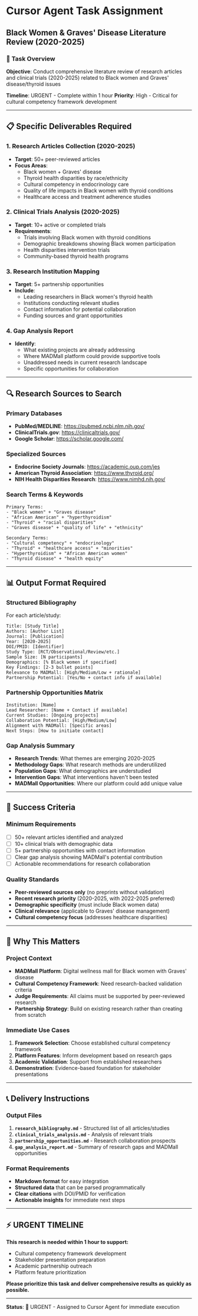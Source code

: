 # Cursor Agent Task Assignment
## Black Women & Graves' Disease Literature Review (2020-2025)

### 🎯 **Task Overview**
**Objective**: Conduct comprehensive literature review of research articles and clinical trials (2020-2025) related to Black women and Graves' disease/thyroid issues

**Timeline**: URGENT - Complete within 1 hour
**Priority**: High - Critical for cultural competency framework development

---

## 📋 **Specific Deliverables Required**

### **1. Research Articles Collection (2020-2025)**
- **Target**: 50+ peer-reviewed articles
- **Focus Areas**:
  - Black women + Graves' disease
  - Thyroid health disparities by race/ethnicity
  - Cultural competency in endocrinology care
  - Quality of life impacts in Black women with thyroid conditions
  - Healthcare access and treatment adherence studies

### **2. Clinical Trials Analysis (2020-2025)**
- **Target**: 10+ active or completed trials
- **Requirements**:
  - Trials involving Black women with thyroid conditions
  - Demographic breakdowns showing Black women participation
  - Health disparities intervention trials
  - Community-based thyroid health programs

### **3. Research Institution Mapping**
- **Target**: 5+ partnership opportunities
- **Include**:
  - Leading researchers in Black women's thyroid health
  - Institutions conducting relevant studies
  - Contact information for potential collaboration
  - Funding sources and grant opportunities

### **4. Gap Analysis Report**
- **Identify**:
  - What existing projects are already addressing
  - Where MADMall platform could provide supportive tools
  - Unaddressed needs in current research landscape
  - Specific opportunities for collaboration

---

## 🔍 **Research Sources to Search**

### **Primary Databases**
- **PubMed/MEDLINE**: https://pubmed.ncbi.nlm.nih.gov/
- **ClinicalTrials.gov**: https://clinicaltrials.gov/
- **Google Scholar**: https://scholar.google.com/

### **Specialized Sources**
- **Endocrine Society Journals**: https://academic.oup.com/jes
- **American Thyroid Association**: https://www.thyroid.org/
- **NIH Health Disparities Research**: https://www.nimhd.nih.gov/

### **Search Terms & Keywords**
```
Primary Terms:
- "Black women" + "Graves disease"
- "African American" + "hyperthyroidism"
- "Thyroid" + "racial disparities"
- "Graves disease" + "quality of life" + "ethnicity"

Secondary Terms:
- "Cultural competency" + "endocrinology"
- "Thyroid" + "healthcare access" + "minorities"
- "Hyperthyroidism" + "African American women"
- "Thyroid disease" + "health equity"
```

---

## 📊 **Output Format Required**

### **Structured Bibliography**
For each article/study:
```
Title: [Study Title]
Authors: [Author List]
Journal: [Publication]
Year: [2020-2025]
DOI/PMID: [Identifier]
Study Type: [RCT/Observational/Review/etc.]
Sample Size: [N participants]
Demographics: [% Black women if specified]
Key Findings: [2-3 bullet points]
Relevance to MADMall: [High/Medium/Low + rationale]
Partnership Potential: [Yes/No + contact info if available]
```

### **Partnership Opportunities Matrix**
```
Institution: [Name]
Lead Researcher: [Name + Contact if available]
Current Studies: [Ongoing projects]
Collaboration Potential: [High/Medium/Low]
Alignment with MADMall: [Specific areas]
Next Steps: [How to initiate contact]
```

### **Gap Analysis Summary**
- **Research Trends**: What themes are emerging 2020-2025
- **Methodology Gaps**: What research methods are underutilized
- **Population Gaps**: What demographics are understudied
- **Intervention Gaps**: What interventions haven't been tested
- **MADMall Opportunities**: Where our platform could add unique value

---

## 🎯 **Success Criteria**

### **Minimum Requirements**
- [ ] 50+ relevant articles identified and analyzed
- [ ] 10+ clinical trials with demographic data
- [ ] 5+ partnership opportunities with contact information
- [ ] Clear gap analysis showing MADMall's potential contribution
- [ ] Actionable recommendations for research collaboration

### **Quality Standards**
- **Peer-reviewed sources only** (no preprints without validation)
- **Recent research priority** (2020-2025, with 2022-2025 preferred)
- **Demographic specificity** (must include Black women data)
- **Clinical relevance** (applicable to Graves' disease management)
- **Cultural competency focus** (addresses healthcare disparities)

---

## 🚀 **Why This Matters**

### **Project Context**
- **MADMall Platform**: Digital wellness mall for Black women with Graves' disease
- **Cultural Competency Framework**: Need research-backed validation criteria
- **Judge Requirements**: All claims must be supported by peer-reviewed research
- **Partnership Strategy**: Build on existing research rather than creating from scratch

### **Immediate Use Cases**
1. **Framework Selection**: Choose established cultural competency framework
2. **Platform Features**: Inform development based on research gaps
3. **Academic Validation**: Support from established researchers
4. **Demonstration**: Evidence-based foundation for stakeholder presentations

---

## 📞 **Delivery Instructions**

### **Output Files**
1. **`research_bibliography.md`** - Structured list of all articles/studies
2. **`clinical_trials_analysis.md`** - Analysis of relevant trials
3. **`partnership_opportunities.md`** - Research collaboration prospects
4. **`gap_analysis_report.md`** - Summary of research gaps and MADMall opportunities

### **Format Requirements**
- **Markdown format** for easy integration
- **Structured data** that can be parsed programmatically
- **Clear citations** with DOI/PMID for verification
- **Actionable insights** for immediate next steps

---

## ⚡ **URGENT TIMELINE**

**This research is needed within 1 hour to support:**
- Cultural competency framework development
- Stakeholder presentation preparation
- Academic partnership outreach
- Platform feature prioritization

**Please prioritize this task and deliver comprehensive results as quickly as possible.**

---

**Status**: 🚨 URGENT - Assigned to Cursor Agent for immediate execution